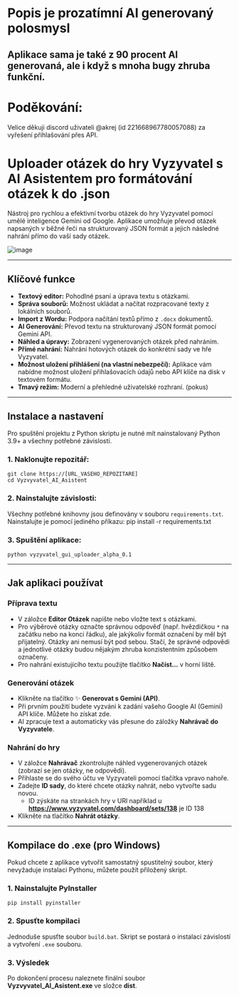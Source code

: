 # Popis je prozatímní AI generovaný polosmysl 
## Aplikace sama je také z 90 procent AI generovaná, ale i když s mnoha bugy zhruba funkční. 

# Poděkování:
Velice děkuji discord uživateli @akrej (id 221668967780057088) za vyřešení přihlašování přes API. 

# Uploader otázek do hry Vyzyvatel s AI Asistentem pro formátování otázek k do .json 
Nástroj pro rychlou a efektivní tvorbu otázek do hry Vyzyvatel pomocí umělé inteligence Gemini od Google. Aplikace umožňuje převod otázek napsaných v běžné řeči na strukturovaný JSON formát a jejich následné nahrání přímo do vaší sady otázek.

![image](https://github.com/user-attachments/assets/a13de119-8b3e-4ae0-979d-06042cbc0aa7)

---

## Klíčové funkce

- **Textový editor:** Pohodlné psaní a úprava textu s otázkami.
- **Správa souborů:** Možnost ukládat a načítat rozpracované texty z lokálních souborů.
- **Import z Wordu:** Podpora načítání textů přímo z `.docx` dokumentů.
- **AI Generování:** Převod textu na strukturovaný JSON formát pomocí Gemini API.
- **Náhled a úpravy:** Zobrazení vygenerovaných otázek před nahráním.
- **Přímé nahrání:** Nahrání hotových otázek do konkrétní sady ve hře Vyzyvatel.
- **Možnost uložení přihlášení (na vlastní nebezpečí):** Aplikace vám nabídne možnost uložení přihlašovacích údajů nebo API klíče na disk v textovém formátu.
- **Tmavý režim:** Moderní a přehledné uživatelské rozhraní. (pokus)

---

## Instalace a nastavení

Pro spuštění projektu z Python skriptu je nutné mít nainstalovaný Python 3.9+ a všechny potřebné závislosti.

### 1. Naklonujte repozitář:
    git clone https://[URL_VASEHO_REPOZITARE]
    cd Vyzvyvatel_AI_Asistent

### 2. Nainstalujte závislosti:
Všechny potřebné knihovny jsou definovány v souboru `requirements.txt`. Nainstalujte je pomocí jediného příkazu:
    pip install -r requirements.txt

### 3. Spuštění aplikace:
    python vyzyvatel_gui_uploader_alpha_0.1

---

## Jak aplikaci používat

### Příprava textu
- V záložce **Editor Otázek** napište nebo vložte text s otázkami.  
- Pro výběrové otázky označte správnou odpověď (např. hvězdičkou `*` na začátku nebo na konci řádku), ale jakýkoliv formát označení by měl být přijatelný. Otázky ani nemusí být pod sebou. Stačí, že správné odpovědi a jednotlivé otázky budou nějakým zhruba konzistentním způsobem označeny.  
- Pro nahrání existujícího textu použijte tlačítko **Načíst...** v horní liště.  

### Generování otázek
- Klikněte na tlačítko ✨ **Generovat s Gemini (API)**.  
- Při prvním použití budete vyzváni k zadání vašeho Google AI (Gemini) API klíče. Můžete ho získat zde.  
- AI zpracuje text a automaticky vás přesune do záložky **Nahrávač do Vyzyvatele**.  

### Nahrání do hry
- V záložce **Nahrávač** zkontrolujte náhled vygenerovaných otázek (zobrazí se jen otázky, ne odpovědi).  
- Přihlaste se do svého účtu ve Vyzyvateli pomocí tlačítka vpravo nahoře.  
- Zadejte **ID sady**, do které chcete otázky nahrát, nebo vytvořte sadu novou.
    - ID zýskáte na strankách hry v URl například u **https://www.vyzyvatel.com/dashboard/sets/138** je ID 138   
- Klikněte na tlačítko **Nahrát otázky**.  

---

## Kompilace do .exe (pro Windows)

Pokud chcete z aplikace vytvořit samostatný spustitelný soubor, který nevyžaduje instalaci Pythonu, můžete použít přiložený skript.

### 1. Nainstalujte PyInstaller
    pip install pyinstaller

### 2. Spusťte kompilaci
Jednoduše spusťte soubor `build.bat`. Skript se postará o instalaci závislostí a vytvoření `.exe` souboru.

### 3. Výsledek
Po dokončení procesu naleznete finální soubor **Vyzvyvatel_AI_Asistent.exe** ve složce **dist**.

